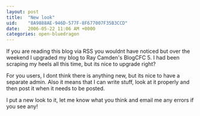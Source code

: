 ```yaml
---
layout: post
title:  "New look"
uid:	"8A9888AE-946D-577F-8F677007F35B3CCD"
date:   2006-05-22 11:06 AM +0000
categories: open-bluedragon
---
```

If you are reading this blog via RSS you wouldnt have noticed but over the weekend I upgraded my blog to Ray Camden's BlogCFC 5. I had been scraping my heels all this time, but its nice to upgrade right?

For you users, I dont think there is anything new, but its nice to have a separate admin. Also it means that I can write stuff, look at it properly and then post it when it needs to be posted.


I put a new look to it, let me know what you think and email me any errors if you see any!